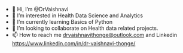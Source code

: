 - 👋 Hi, I’m @DrVaishnavi
- 👀 I’m interested in Health Data Science and Analytics
- 🌱 I’m currently learning Basics of Python
- 💞️ I’m looking to collaborate on Health data related projects.
- 📫 How to reach me drvaishnavithonge@outlook.com and Linkedin https://www.linkedin.com/in/dr-vaishnavi-thonge/

<!---
DrVaishnavi/DrVaishnavi is a ✨ special ✨ repository because its `README.md` (this file) appears on your GitHub profile.
You can click the Preview link to take a look at your changes.
--->
